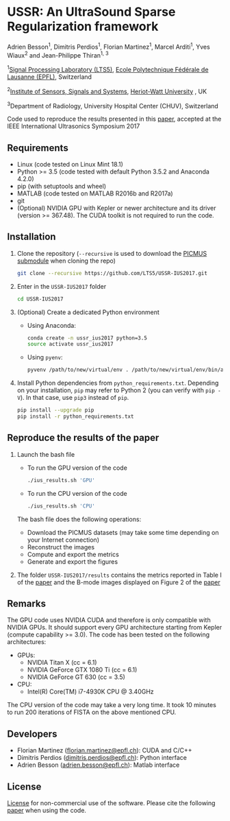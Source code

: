 # USSR: An UltraSound Sparse Regularization framework
[Ecole Polytechnique Fédérale de Lausanne (EPFL)]: http://www.epfl.ch/
[Signal Processing Laboratory (LTS5)]: http://lts5www.epfl.ch
[IEEE International Ultrasonics Symposium (IUS 2017)]: http://ewh.ieee.org/conf/ius/2017/
[Institute of Sensors, Signals and Systems]: https://www.hw.ac.uk/schools/engineering-physical-sciences/institutes/sensors-signals-systems/basp.htm
[Heriot-Watt University]:https://www.hw.ac.uk/
[paper]:https://infoscience.epfl.ch/record/229453/files/IUS2017_USSR_An_UltraSound_Sparse_Regularization_Framework.pdf
[PICMUS submodule]:https://bitbucket.org/picmus/picmus

Adrien Besson<sup>1</sup>, Dimitris Perdios<sup>1</sup>, Florian Martinez<sup>1</sup>, Marcel Arditi<sup>1</sup>, Yves Wiaux<sup>2</sup> and Jean-Philippe Thiran<sup>1, 3</sup>

<sup>1</sup>[Signal Processing Laboratory (LTS5)], [Ecole Polytechnique Fédérale de Lausanne (EPFL)], Switzerland

<sup>2</sup>[Institute of Sensors, Signals and Systems], [Heriot-Watt University] , UK

<sup>3</sup>Department of Radiology, University Hospital Center (CHUV), Switzerland

Code used to reproduce the results presented in this [paper], accepted at the IEEE International Ultrasonics Symposium 2017

## Requirements
  * Linux (code tested on Linux Mint 18.1)
  * Python >= 3.5 (code tested with default Python 3.5.2 and Anaconda 4.2.0)
  * pip (with setuptools and wheel)
  * MATLAB (code tested on MATLAB R2016b and R2017a)
  * git
  * (Optional) NVIDIA GPU with Kepler or newer architecture and its driver (version >= 367.48). The CUDA toolkit is not required to run the code.

## Installation
1. Clone the repository (``--recursive`` is used to download the [PICMUS submodule] when cloning the repo)

    ```bash
    git clone --recursive https://github.com/LTS5/USSR-IUS2017.git
    ```

1. Enter in the `USSR-IUS2017` folder

    ```bash
    cd USSR-IUS2017
    ```

1. (Optional) Create a dedicated Python environment

    * Using Anaconda:

      ```bash
      conda create -n ussr_ius2017 python=3.5
      source activate ussr_ius2017
      ```

    * Using `pyenv`:

      ```bash
      pyvenv /path/to/new/virtual/env . /path/to/new/virtual/env/bin/activate
      ```

1. Install Python dependencies from `python_requirements.txt`. Depending on your installation, `pip` may refer to Python 2 (you can verify with `pip -V`). In that case, use `pip3` instead of `pip`.

    ```bash
    pip install --upgrade pip
    pip install -r python_requirements.txt
    ```

## Reproduce the results of the paper
1. Launch the bash file

    * To run the GPU version of the code

        ```bash
        ./ius_results.sh 'GPU'
        ```

    * To run the CPU version of the code

        ```bash
        ./ius_results.sh 'CPU'
        ```

    The bash file does the following operations:
      * Download the PICMUS datasets (may take some time depending on your Internet connection)
      * Reconstruct the images
      * Compute and export the metrics
      * Generate and export the figures

1. The folder `USSR-IUS2017/results` contains the metrics reported in Table I of the [paper] and the B-mode images displayed on Figure 2 of the [paper]

## Remarks
The GPU code uses NVIDIA CUDA and therefore is only compatible with NVIDIA GPUs. It should support every GPU architecture starting from Kepler (compute capability >= 3.0).
The code has been tested on the following architectures:
  * GPUs:
    * NVIDIA Titan X (cc = 6.1)
    * NVIDIA GeForce GTX 1080 Ti (cc = 6.1)
    * NVIDIA GeForce GT 630 (cc = 3.5)
  * CPU:
    * Intel(R) Core(TM) i7-4930K CPU @ 3.40GHz

The CPU version of the code may take a very long time. It took 10 minutes to run 200 iterations of FISTA on the above mentioned CPU.

## Developers
  * Florian Martinez (florian.martinez@epfl.ch): CUDA and C/C++
  * Dimitris Perdios (dimitris.perdios@epfl.ch): Python interface
  * Adrien Besson (adrien.besson@epfl.ch): Matlab interface

## License
[License](LICENSE.txt) for non-commercial use of the software. Please cite the following [paper] when using the code.

